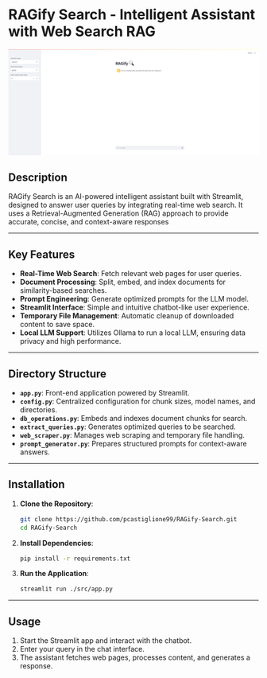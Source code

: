 # RAGify Search - Intelligent Assistant with Web Search RAG

![RAGify](./RAGify.gif)

## Description
RAGify Search is an AI-powered intelligent assistant built with Streamlit, designed to answer user queries by integrating real-time web search. It uses a Retrieval-Augmented Generation (RAG) approach to provide accurate, concise, and context-aware responses

---

## Key Features
- **Real-Time Web Search**: Fetch relevant web pages for user queries.
- **Document Processing**: Split, embed, and index documents for similarity-based searches.
- **Prompt Engineering**: Generate optimized prompts for the LLM model.
- **Streamlit Interface**: Simple and intuitive chatbot-like user experience.
- **Temporary File Management**: Automatic cleanup of downloaded content to save space.
- **Local LLM Support**: Utilizes Ollama to run a local LLM, ensuring data privacy and high performance.

---

## Directory Structure

- **`app.py`**: Front-end application powered by Streamlit.
- **`config.py`**: Centralized configuration for chunk sizes, model names, and directories.
- **`db_operations.py`**: Embeds and indexes document chunks for search.
- **`extract_queries.py`**: Generates optimized queries to be searched.
- **`web_scraper.py`**: Manages web scraping and temporary file handling.
- **`prompt_generator.py`**: Prepares structured prompts for context-aware answers.

---

## Installation

1. **Clone the Repository**:
   ```bash
   git clone https://github.com/pcastiglione99/RAGify-Search.git
   cd RAGify-Search
   ```

2. **Install Dependencies**:
   ```bash
   pip install -r requirements.txt
   ```

3. **Run the Application**:
   ```bash
   streamlit run ./src/app.py
   ```

---

## Usage

1. Start the Streamlit app and interact with the chatbot.
2. Enter your query in the chat interface.
3. The assistant fetches web pages, processes content, and generates a response.

